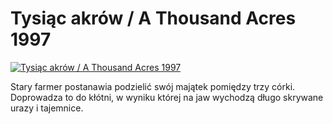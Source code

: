 Tysiąc akrów / A Thousand Acres 1997 
=============
[![Tysiąc akrów / A Thousand Acres 1997 ](http://vidos.pl/images/player.gif)](http://vidos.pl/tysiac-akrow-a-thousand-acres-1997)

 Stary farmer postanawia podzielić swój majątek pomiędzy trzy córki. Doprowadza to do kłótni, w wyniku której na jaw wychodzą długo skrywane urazy i tajemnice.
